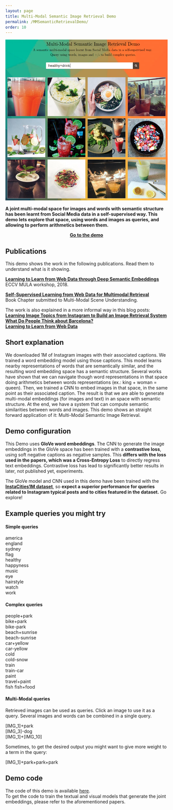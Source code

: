 ```yaml
---
layout: page
title: Multi-Modal Semantic Image Retrieval Demo
permalink: /MMSemanticRetrievalDemo/
order: 10
---
```

<!---
<center>
	<object data="http://158.109.9.237:45993" width="600" height="700"> 
	    Your browser doesn’t support the object tag. 
	</object>
</center>
-->

<div class="imgcap">
<a href="http://158.109.9.237:45993"
target="_blank"><img src="/assets/MMSemanticRetrievalDemo/demo.png" height = "500"></a>
</div>

**A joint multi-modal space for images and words with semantic structure has been learnt from Social Media data in a self-supervised way.
This demo lets explore that space, using words and images as queries, and allowing to perform arithmetics between them.**

<p align="center">   
<b><a href="http://158.109.9.237:45993">Go to the demo</a></b>
</p>


## Publications

This demo shows the work in the following publications. Read them to understand what is it showing.

**[Learning to Learn from Web Data through Deep Semantic Embeddings](https://arxiv.org/abs/1808.06368)**  
ECCV MULA workshop, 2018.
  
**[Self-Supervised Learning from Web Data for Multimodal Retrieval](https://arxiv.org/abs/1901.02004)**  
Book Chapter submitted to Multi-Modal Scene Understanding.

The work is also explained in a more informal way in this blog posts:  
**[Learning Image Topics from Instagram to Build an Image Retrieval System](https://gombru.github.io/2017/06/30/learning_from_instagram/)**  
**[What Do People Think about Barcelona?](https://gombru.github.io/2018/01/12/insta_barcelona/)**  
**[Learning to Learn from Web Data](https://gombru.github.io/2018/08/01/learning_from_web_data/)**  

## Short explanation

We downloaded 1M of Instagram images with their associated captions. We trained a word embedding model using those captions. 
This model learns nearby representations of words that are semantically similar, and the resulting word embedding space has a semantic structure.
Several works have shown that we can navigate though word representations in that space doing arithmetics between words representations (ex.: king + woman = queen).
Then, we trained a CNN to embed images in that space, in the same point as their associated caption. The result is that we are able to generate multi-modal embeddings (for images and text) in an space with semantic structure.
At the end, we have a system that can compute semantic similarities between words and images.
This demo shows an straight forward application of it: Multi-Modal Semantic Image Retrieval.

## Demo configuration

This Demo uses **GloVe word embeddings**. The CNN to generate the image embeddings in the GloVe space has been trained with a **contrastive
loss**, using soft negative captions as negative samples. This **differs with the loss used in the papers, which was a Cross-Entropy Loss** to directly regress text embeddings. 
Contrastive loss has lead to significantly better results in later, not published yet, experiments.

The GloVe model and CNN used in this demo have been trained with the **[InstaCities1M dataset](https://gombru.github.io/2018/08/01/InstaCities1M/)**, so **expect a superior performance for queries related to Instagram typical posts and to cities featured in the dataset.** Go explore!

## Example queries you might try

#### Simple queries
america  
england  
sydney  
flag  
healthy  
happyness  
music  
eye  
hairstyle  
watch  
work  

#### Complex queries
people+park  
bike+park   
bike-park  
beach+sunrise  
beach-sunrise  
car+yellow  
car-yellow  
cold  
cold-snow  
train  
train-car  
paint  
travel+paint  
fish
fish+food

#### Multi-Modal queries
Retrieved images can be used as queries. Click an image to use it as a query.
Several images and words can be combined in a single query.

[IMG_1]+park  
[IMG_3]-dog  
[IMG_1]+[IMG_10]  

Sometimes, to get the desired output you might want to give more weight to a term in the query:

[IMG_1]+park+park+park

## Demo code
The code of this demo is available [here](https://github.com/gombru/MMSemanticRetrievalDemo).  
To get the code to train the textual and visual models that generate the joint embeddings, please refer to the aforementioned papers.